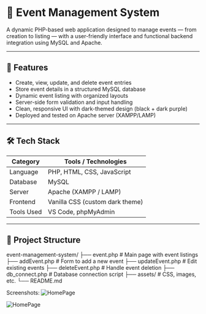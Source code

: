 # 🎫 Event Management System

A dynamic PHP-based web application designed to manage events — from creation to listing — with a user-friendly interface and functional backend integration using MySQL and Apache.

---

## 📌 Features

- Create, view, update, and delete event entries
- Store event details in a structured MySQL database
- Dynamic event listing with organized layouts
- Server-side form validation and input handling
- Clean, responsive UI with dark-themed design (black + dark purple)
- Deployed and tested on Apache server (XAMPP/LAMP)

---

## 🛠️ Tech Stack

| Category         | Tools / Technologies                     |
|------------------|------------------------------------------|
| Language         | PHP, HTML, CSS, JavaScript               |
| Database         | MySQL                                    |
| Server           | Apache (XAMPP / LAMP)                    |
| Frontend         | Vanilla CSS (custom dark theme)          |
| Tools Used       | VS Code, phpMyAdmin                      |

---

## 🧩 Project Structure

event-management-system/
├── event.php # Main page with event listings
├── addEvent.php # Form to add a new event
├── updateEvent.php # Edit existing events
├── deleteEvent.php # Handle event deletion
├── db_connect.php # Database connection script
├── assets/ # CSS, images, etc.
└── README.md  

Screenshots:
![HomePage](https://github.com/user-attachments/assets/0d7ba606-5e5a-4274-a4b8-3d763b96b379)

![HomePage](https://github.com/user-attachments/assets/2a9d2b9a-051f-49d7-8d68-a8185df7b705)

